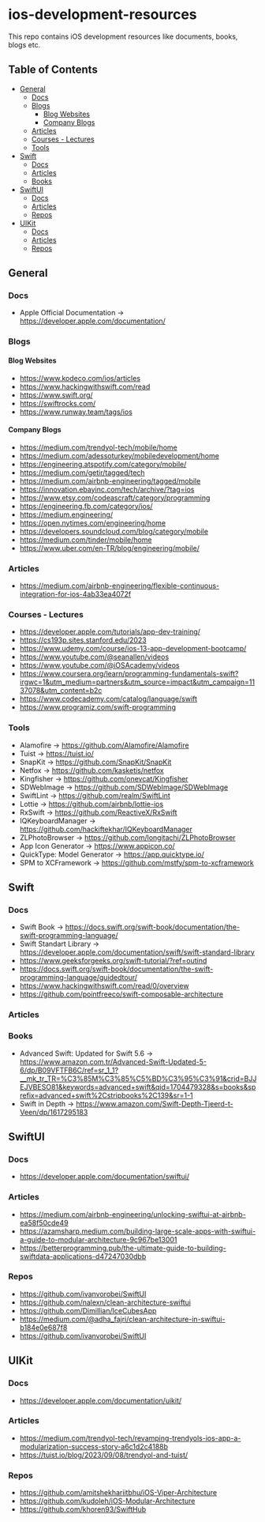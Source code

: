 # ios-development-resources

This repo contains iOS development resources like documents, books, blogs etc.

## Table of Contents
* [General](#general)
  * [Docs](#docs)
  * [Blogs](#blogs)
    * [Blog Websites](#blog-websites)
    * [Company Blogs](#company-blogs)
  * [Articles](#articles)
  * [Courses - Lectures](#courses-lectures)
  * [Tools](#tools)
* [Swift](#swift)
  * [Docs](#docs)
  * [Articles](#articles)
  * [Books](#books)
* [SwiftUI](#swiftui)
  * [Docs](#docs)
  * [Articles](#articles)
  * [Repos](#repos)
* [UIKit](#uikit)
  * [Docs](#docs)
  * [Articles](#articles)
  * [Repos](#repos)

## General

### Docs

- Apple Official Documentation -> https://developer.apple.com/documentation/

### Blogs

#### Blog Websites

- https://www.kodeco.com/ios/articles
- https://www.hackingwithswift.com/read
- https://www.swift.org/
- https://swiftrocks.com/
- https://www.runway.team/tags/ios

#### Company Blogs

- https://medium.com/trendyol-tech/mobile/home
- https://medium.com/adessoturkey/mobiledevelopment/home
- https://engineering.atspotify.com/category/mobile/
- https://medium.com/getir/tagged/tech
- https://medium.com/airbnb-engineering/tagged/mobile
- https://innovation.ebayinc.com/tech/archive/?tag=ios
- https://www.etsy.com/codeascraft/category/programming
- https://engineering.fb.com/category/ios/
- https://medium.engineering/
- https://open.nytimes.com/engineering/home
- https://developers.soundcloud.com/blog/category/mobile
- https://medium.com/tinder/mobile/home
- https://www.uber.com/en-TR/blog/engineering/mobile/

### Articles

- https://medium.com/airbnb-engineering/flexible-continuous-integration-for-ios-4ab33ea4072f

### Courses - Lectures

- https://developer.apple.com/tutorials/app-dev-training/
- https://cs193p.sites.stanford.edu/2023
- https://www.udemy.com/course/ios-13-app-development-bootcamp/
- https://www.youtube.com/@seanallen/videos
- https://www.youtube.com/@iOSAcademy/videos
- https://www.coursera.org/learn/programming-fundamentals-swift?irgwc=1&utm_medium=partners&utm_source=impact&utm_campaign=1137078&utm_content=b2c
- https://www.codecademy.com/catalog/language/swift
- https://www.programiz.com/swift-programming

### Tools

- Alamofire -> https://github.com/Alamofire/Alamofire
- Tuist -> https://tuist.io/
- SnapKit -> https://github.com/SnapKit/SnapKit
- Netfox -> https://github.com/kasketis/netfox
- Kingfisher -> https://github.com/onevcat/Kingfisher
- SDWebImage -> https://github.com/SDWebImage/SDWebImage
- SwiftLint -> https://github.com/realm/SwiftLint
- Lottie -> https://github.com/airbnb/lottie-ios
- RxSwift -> https://github.com/ReactiveX/RxSwift
- IQKeyboardManager -> https://github.com/hackiftekhar/IQKeyboardManager
- ZLPhotoBrowser -> https://github.com/longitachi/ZLPhotoBrowser
- App Icon Generator -> https://www.appicon.co/
- QuickType: Model Generator -> https://app.quicktype.io/
- SPM to XCFramework -> https://github.com/mstfy/spm-to-xcframework

## Swift

### Docs

- Swift Book -> https://docs.swift.org/swift-book/documentation/the-swift-programming-language/
- Swift Standart Library -> https://developer.apple.com/documentation/swift/swift-standard-library
- https://www.geeksforgeeks.org/swift-tutorial/?ref=outind
- https://docs.swift.org/swift-book/documentation/the-swift-programming-language/guidedtour/
- https://www.hackingwithswift.com/read/0/overview
- https://github.com/pointfreeco/swift-composable-architecture

### Articles

### Books

- Advanced Swift: Updated for Swift 5.6 -> https://www.amazon.com.tr/Advanced-Swift-Updated-5-6/dp/B09VFTFB6C/ref=sr_1_1?__mk_tr_TR=%C3%85M%C3%85%C5%BD%C3%95%C3%91&crid=BJJEJVBESO81&keywords=advanced+swift&qid=1704479328&s=books&sprefix=advanced+swift%2Cstripbooks%2C139&sr=1-1
- Swift in Depth -> https://www.amazon.com/Swift-Depth-Tjeerd-t-Veen/dp/1617295183

## SwiftUI

### Docs

- https://developer.apple.com/documentation/swiftui/

### Articles

- https://medium.com/airbnb-engineering/unlocking-swiftui-at-airbnb-ea58f50cde49
- https://azamsharp.medium.com/building-large-scale-apps-with-swiftui-a-guide-to-modular-architecture-9c967be13001
- https://betterprogramming.pub/the-ultimate-guide-to-building-swiftdata-applications-d47247030dbb

### Repos

- https://github.com/ivanvorobei/SwiftUI
- https://github.com/nalexn/clean-architecture-swiftui
- https://github.com/Dimillian/IceCubesApp
- https://medium.com/@adha_fajri/clean-architecture-in-swiftui-b184e0e687f8
- https://github.com/ivanvorobei/SwiftUI

## UIKit

### Docs

- https://developer.apple.com/documentation/uikit/

### Articles

- https://medium.com/trendyol-tech/revamping-trendyols-ios-app-a-modularization-success-story-a6c1d2c4188b
- https://tuist.io/blog/2023/09/08/trendyol-and-tuist/

### Repos

- https://github.com/amitshekhariitbhu/iOS-Viper-Architecture
- https://github.com/kudoleh/iOS-Modular-Architecture
- https://github.com/khoren93/SwiftHub

